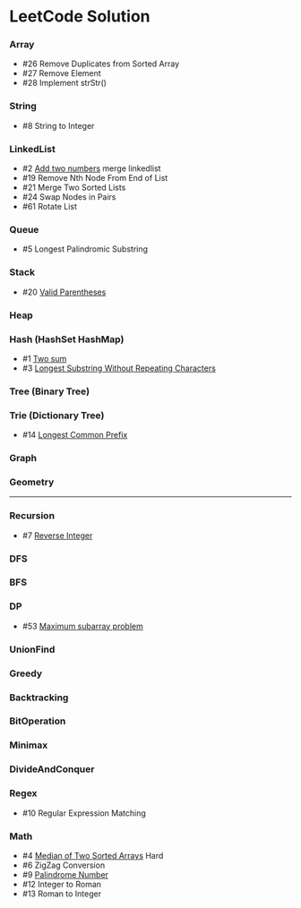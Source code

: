 # LeetCode Solution

### Array
  - #26 Remove Duplicates from Sorted Array 
  - #27 Remove Element 
  - #28 Implement strStr() 
### String
  - #8 String to Integer
### LinkedList
  - #2 [Add two numbers](http://blog.csdn.net/cuit/article/details/78505880) merge linkedlist
  - #19 Remove Nth Node From End of List 
  - #21 Merge Two Sorted Lists
  - #24 Swap Nodes in Pairs 
  - #61 Rotate List
### Queue
  - #5 Longest Palindromic Substring
### Stack
  - #20 [Valid Parentheses](http://blog.csdn.net/cuit/article/details/78573941)
### Heap
### Hash (HashSet HashMap)
  - #1 [Two sum](http://blog.csdn.net/cuit/article/details/78505630)
  - #3 [Longest Substring Without Repeating Characters](http://blog.csdn.net/cuit/article/details/78506294)
### Tree (Binary Tree)
### Trie (Dictionary Tree)
  - #14 [Longest Common Prefix](http://blog.csdn.net/cuit/article/details/78556278)
### Graph
### Geometry
---
### Recursion
  - #7 [Reverse Integer](http://blog.csdn.net/cuit/article/details/78509086)
### DFS
### BFS
### DP
  - #53 [Maximum subarray problem](http://blog.csdn.net/cuit/article/details/78572326)
### UnionFind
### Greedy
### Backtracking
### BitOperation
### Minimax
### DivideAndConquer
### Regex
  - #10 Regular Expression Matching
### Math
  - #4 [Median of Two Sorted Arrays](http://blog.csdn.net/cuit/article/details/78506332) Hard
  - #6 ZigZag Conversion  
  - #9 [Palindrome Number](http://blog.csdn.net/cuit/article/details/78516512)
  - #12 Integer to Roman
  - #13 Roman to Integer

